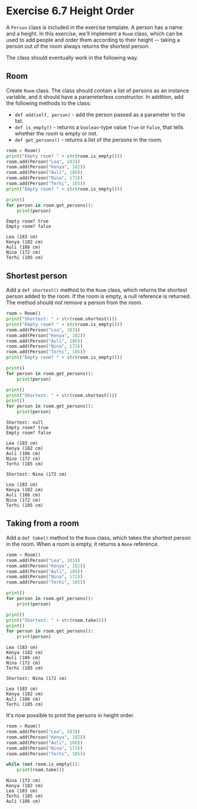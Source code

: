 # Exercise 6.7 Height Order

A `Person` class is included in the exercise template. A person has a name and a height. In this exercise, we'll implement a `Room` class, which can be used to add people and order them according to their height -- taking a person out of the room always returns the shortest person.

The class should eventually work in the following way.

## Room

Create `Room` class. The class should contain a list of persons as an instance variable, and it should have a parameterless constructor. In addition, add the following methods to the class:

- `def add(self, person)` - add the person passed as a parameter to the list.
- `def is_empty()` - returns a `boolean`-type value `True` or `False`, that tells whether the room is empty or not.
- `def get_persons()` - returns a list of the persons in the room.

```python
room = Room()
print("Empty room? " + str(room.is_empty()))
room.add(Person("Lea", 183))
room.add(Person("Kenya", 182))
room.add(Person("Auli", 186))
room.add(Person("Nina", 172))
room.add(Person("Terhi", 185))
print("Empty room? " + str(room.is_empty()))

print()
for person in room.get_persons():
    print(person)
```

```plaintext
Empty room? true
Empty room? false

Lea (183 cm)
Kenya (182 cm)
Auli (186 cm)
Nina (172 cm)
Terhi (185 cm)
```

## Shortest person

Add a `def shortest()` method to the `Room` class, which returns the shortest person added to the room. If the room is empty, a null reference is returned. The method should not remove a person from the room.

```python
room = Room()
print("Shortest: " + str(room.shortest()))
print("Empty room? " + str(room.is_empty()))
room.add(Person("Lea", 183))
room.add(Person("Kenya", 182))
room.add(Person("Auli", 186))
room.add(Person("Nina", 172))
room.add(Person("Terhi", 185))
print("Empty room? " + str(room.is_empty()))

print()
for person in room.get_persons():
    print(person)

print()
print("Shortest: " + str(room.shortest()))
print()
for person in room.get_persons():
    print(person)
```

```plaintext
Shortest: null
Empty room? true
Empty room? false

Lea (183 cm)
Kenya (182 cm)
Auli (186 cm)
Nina (172 cm)
Terhi (185 cm)

Shortest: Nina (172 cm)

Lea (183 cm)
Kenya (182 cm)
Auli (186 cm)
Nina (172 cm)
Terhi (185 cm)
```

## Taking from a room

Add a `def take()` method to the `Room` class, which takes the shortest person in the room. When a room is empty, it returns a `None` reference.

```python
room = Room()
room.add(Person("Lea", 183))
room.add(Person("Kenya", 182))
room.add(Person("Auli", 186))
room.add(Person("Nina", 172))
room.add(Person("Terhi", 185))

print()
for person in room.get_persons():
    print(person)

print()
print("Shortest: " + str(room.take()))
print()
for person in room.get_persons():
    print(person)
```

```plaintext
Lea (183 cm)
Kenya (182 cm)
Auli (186 cm)
Nina (172 cm)
Terhi (185 cm)

Shortest: Nina (172 cm)

Lea (183 cm)
Kenya (182 cm)
Auli (186 cm)
Terhi (185 cm)
```

It's now possible to print the persons in height order.

```python
room = Room()
room.add(Person("Lea", 183))
room.add(Person("Kenya", 182))
room.add(Person("Auli", 186))
room.add(Person("Nina", 172))
room.add(Person("Terhi", 185))

while (not room.is_empty()):
    print(room.take())
```

```plaintext
Nina (172 cm)
Kenya (182 cm)
Lea (183 cm)
Terhi (185 cm)
Auli (186 cm)
```
